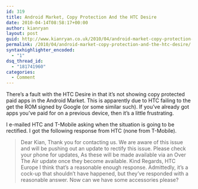 ```yaml
---
id: 319
title: Android Market, Copy Protection And the HTC Desire
date: 2010-04-14T08:58:17+00:00
author: kianryan
layout: post
guid: http://www.kianryan.co.uk/2010/04/android-market-copy-protection-and-the-htc-desire/
permalink: /2010/04/android-market-copy-protection-and-the-htc-desire/
syntaxhighlighter_encoded:
  - "1"
dsq_thread_id:
  - "181741960"
categories:
  - Comment
---
```

There&#8217;s a fault with the HTC Desire in that it&#8217;s not showing copy protected paid apps in the Android Market. This is apparently due to HTC failing to the get the ROM signed by Google (or some similar such). If you&#8217;ve already got apps you&#8217;ve paid for on a previous device, then it&#8217;s a little frustrating.

I e-mailed HTC and T-Mobile asking when the situation is going to be rectified. I got the following response from HTC (none from T-Mobile).

> Dear Kian, Thank you for contacting us. We are aware of this issue and will be pushing out an update to rectify this issue. Please check your phone for updates, As these will be made available via an Over The Air update once they become available. Kind Regards, HTC Europe 
I think that&#8217;s a reasonable enough response. Admittedly, it&#8217;s a cock-up that shouldn&#8217;t have happened, but they&#8217;ve responded with a reasonable answer. Now can we have some accessories please?